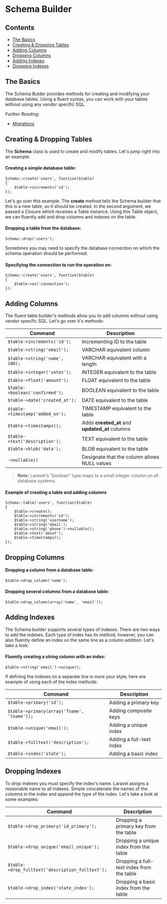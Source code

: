 # Schema Builder

## Contents

- [The Basics](#the-basics)
- [Creating & Dropping Tables](#creating-dropping-tables)
- [Adding Columns](#adding-columns)
- [Dropping Columns](#dropping-columns)
- [Adding Indexes](#adding-indexes)
- [Dropping Indexes](#dropping-indexes)

<a name="the-basics"></a>
## The Basics

The Schema Bulder provides methods for creating and modifying your database tables. Using a fluent syntax, you can work with your tables without using any vendor specific SQL.

*Further Reading:*

- [Migrations](/docs/database/migrations)

<a name="creating-dropping-tables"></a>
## Creating & Dropping Tables

The **Schema** class is used to create and modify tables. Let's jump right into an example:

#### Creating a simple database table:

	Schema::create('users', function($table)
	{
		$table->increments('id');
	});

Let's go over this example. The **create** method tells the Schema builder that this is a new table, so it should be created. In the second argument, we passed a Closure which receives a Table instance. Using this Table object, we can fluently add and drop columns and indexes on the table.

#### Dropping a table from the database:

	Schema::drop('users');

Sometimes you may need to specify the database connection on which the schema operation should be performed.

#### Specifying the connection to run the operation on:

	Schema::create('users', function($table)
	{
		$table->on('connection');
	});

<a name="adding-columns"></a>
## Adding Columns

The fluent table builder's methods allow you to add columns without using vendor specific SQL. Let's go over it's methods:

Command  | Description
------------- | -------------
`$table->increments('id');`  |  Incrementing ID to the table
`$table->string('email');`  |  VARCHAR equivalent column
`$table->string('name', 100);`  |  VARCHAR equivalent with a length
`$table->integer('votes');`  |  INTEGER equivalent to the table
`$table->float('amount');`  |  FLOAT equivalent to the table
`$table->boolean('confirmed');`  |  BOOLEAN equivalent to the table
`$table->date('created_at');`  |  DATE equivalent to the table
`$table->timestamp('added_on');`  |  TIMESTAMP equivalent to the table
`$table->timestamps();`  |  Adds **created\_at** and **updated\_at** columns
`$table->text('description');`  |  TEXT equivalent to the table
`$table->blob('data');`  |  BLOB equivalent to the table
`->nullable()`  |  Designate that the column allows NULL values

> **Note:** Laravel's "boolean" type maps to a small integer column on all database systems.

#### Example of creating a table and adding columns

	Schema::table('users', function($table)
	{
		$table->create();
		$table->increments('id');
		$table->string('username');
		$table->string('email');
		$table->string('phone')->nullable();
		$table->text('about');
		$table->timestamps();
	});

<a name="dropping-columns"></a>
## Dropping Columns

#### Dropping a column from a database table:

	$table->drop_column('name');

#### Dropping several columns from a database table:

	$table->drop_column(array('name', 'email'));

<a name="adding-indexes"></a>
## Adding Indexes

The Schema builder supports several types of indexes. There are two ways to add the indexes. Each type of index has its method; however, you can also fluently define an index on the same line as a column addition. Let's take a look:

#### Fluently creating a string column with an index:

	$table->string('email')->unique();

If defining the indexes on a separate line is more your style, here are example of using each of the index methods:

Command  | Description
------------- | -------------
`$table->primary('id');`  |  Adding a primary key
`$table->primary(array('fname', 'lname'));`  |  Adding composite keys
`$table->unique('email');`  |  Adding a unique index
`$table->fulltext('description');`  |  Adding a full-text index
`$table->index('state');`  |  Adding a basic index

<a name="dropping-indexes"></a>
## Dropping Indexes

To drop indexes you must specify the index's name. Laravel assigns a reasonable name to all indexes. Simple concatenate the names of the columns in the index and append the type of the index. Let's take a look at some examples:

Command  | Description
------------- | -------------
`$table->drop_primary('id_primary');`  |  Dropping a primary key from the table
`$table->drop_unique('email_unique');`  |  Dropping a unique index from the table
`$table->drop_fulltext('description_fulltext');`  |  Dropping a full-text index from the table
`$table->drop_index('state_index');`  |  Dropping a basic index from the table